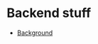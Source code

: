 <!-- generated by markdown-notes-tree -->

# Backend stuff

<!-- optional markdown-notes-tree directory description starts here -->

<!-- optional markdown-notes-tree directory description ends here -->

-   [Background](background-jobs.md)
